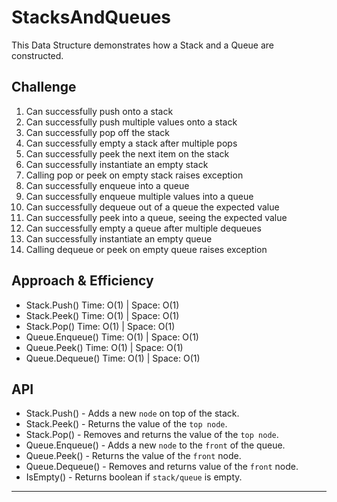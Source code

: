 
# StacksAndQueues
This Data Structure demonstrates how a Stack and a Queue are constructed.

## Challenge
1. Can successfully push onto a stack
1. Can successfully push multiple values onto a stack
1. Can successfully pop off the stack
1. Can successfully empty a stack after multiple pops
1. Can successfully peek the next item on the stack
1. Can successfully instantiate an empty stack
1. Calling pop or peek on empty stack raises exception
1. Can successfully enqueue into a queue
1. Can successfully enqueue multiple values into a queue
1. Can successfully dequeue out of a queue the expected value
1. Can successfully peek into a queue, seeing the expected value
1. Can successfully empty a queue after multiple dequeues
1. Can successfully instantiate an empty queue
1. Calling dequeue or peek on empty queue raises exception

## Approach & Efficiency
- Stack.Push() Time: O(1) | Space: O(1)
- Stack.Peek() Time: O(1) | Space: O(1)
- Stack.Pop() Time: O(1) | Space: O(1)
- Queue.Enqueue() Time: O(1) | Space: O(1)
- Queue.Peek() Time: O(1) | Space: O(1)
- Queue.Dequeue() Time: O(1) | Space: O(1)


## API
- Stack.Push() - Adds a new `node` on top of the stack.
- Stack.Peek() - Returns the value of the `top node`.
- Stack.Pop() - Removes and returns the value of the `top node`.
- Queue.Enqueue() - Adds a new `node` to the `front` of the queue.
- Queue.Peek() - Returns the value of the `front` node.
- Queue.Dequeue() - Removes and returns value of the `front` node.
- IsEmpty() - Returns boolean if `stack/queue` is empty.

---